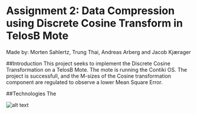 # Assignment 2: Data Compression using Discrete Cosine Transform in TelosB Mote
Made by: Morten Sahlertz, Trung Thai, Andreas Arberg and Jacob Kjærager

##Introduction
This project seeks to implement the Discrete Cosine Transformation on a TelosB Mote. The mote is running the Contiki OS. 
The project is successfull, and the M-sizes of the Cosine transformation component are regulated to observe a lower Mean Square Error.


##Technologies 
The 


![alt text](https://https://github.com/Dudeslam/Wu-Tan-Lan/edit/master/Assignment2/Illustrations/DCT_code.PNG?raw=true)

